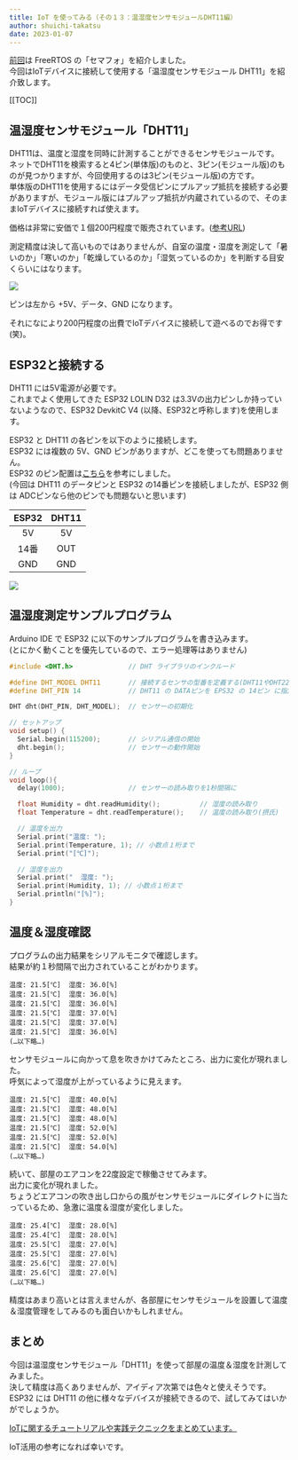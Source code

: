 ```yaml
---
title: IoT を使ってみる（その１３：温湿度センサモジュールDHT11編）
author: shuichi-takatsu
date: 2023-01-07
---
```


[前回](/iot/internet-of-things-12/)は FreeRTOS の「セマフォ」を紹介しました。  
今回はIoTデバイスに接続して使用する「温湿度センサモジュール DHT11」を紹介致します。  

[[TOC]]

## 温湿度センサモジュール「DHT11」

DHT11は、温度と湿度を同時に計測することができるセンサモジュールです。  
ネットでDHT11を検索すると4ピン(単体版)のものと、3ピン(モジュール版)のものが見つかりますが、今回使用するのは3ピン(モジュール版)の方です。  
単体版のDHT11を使用するにはデータ受信ピンにプルアップ抵抗を接続する必要がありますが、モジュール版にはプルアップ抵抗が内蔵されているので、そのままIoTデバイスに接続すれば使えます。  

価格は非常に安価で１個200円程度で販売されています。([参考URL](https://www.amazon.co.jp/dp/B010PZZPLS/))

測定精度は決して高いものではありませんが、自室の温度・湿度を測定して「暑いのか」「寒いのか」「乾燥しているのか」「湿気っているのか」を判断する目安くらいにはなります。  

![](https://gyazo.com/7f59bc39b36340b04c2cbad73990efd1.png)

ピンは左から +5V、データ、GND になります。

それになにより200円程度の出費でIoTデバイスに接続して遊べるのでお得です(笑)。

## ESP32と接続する

DHT11 には5V電源が必要です。  
これまでよく使用してきた ESP32 LOLIN D32 は3.3Vの出力ピンしか持っていないようなので、ESP32 DevkitC V4 (以降、ESP32と呼称します)を使用します。  

ESP32 と DHT11 の各ピンを以下のように接続します。  
ESP32 には複数の 5V、GND ピンがありますが、どこを使っても問題ありません。  
ESP32 のピン配置は[こちら](https://leico.github.io/TechnicalNote/Arduino/esp32-pinmap)を参考にしました。  
(今回は DHT11 のデータピンと ESP32 の14番ピンを接続しましたが、ESP32 側は ADCピンなら他のピンでも問題ないと思います)  

|ESP32|DHT11|
|:---:|:---:|
|5V|5V|
|14番|OUT|
|GND|GND|

![](https://gyazo.com/a86ba41963e94450ffbfbb791b936f0f.png)

## 温湿度測定サンプルプログラム

Arduino IDE で ESP32 に以下のサンプルプログラムを書き込みます。  
(とにかく動くことを優先しているので、エラー処理等はありません)

```c
#include <DHT.h>              // DHT ライブラリのインクルード

#define DHT_MODEL DHT11       // 接続するセンサの型番を定義する(DHT11やDHT22など)
#define DHT_PIN 14            // DHT11 の DATAピンを EPS32 の 14ピン に指定

DHT dht(DHT_PIN, DHT_MODEL);  // センサーの初期化

// セットアップ
void setup() {
  Serial.begin(115200);       // シリアル通信の開始
  dht.begin();                // センサーの動作開始
}

// ループ
void loop(){
  delay(1000);                // センサーの読み取りを1秒間隔に

  float Humidity = dht.readHumidity();          // 湿度の読み取り
  float Temperature = dht.readTemperature();    // 温度の読み取り(摂氏)

  // 温度を出力  
  Serial.print("温度: ");
  Serial.print(Temperature, 1); // 小数点１桁まで
  Serial.print("[℃]");

  // 湿度を出力  
  Serial.print("  湿度: "); 
  Serial.print(Humidity, 1); // 小数点１桁まで
  Serial.println("[%]");
}
```

## 温度＆湿度確認

プログラムの出力結果をシリアルモニタで確認します。  
結果が約１秒間隔で出力されていることがわかります。

```shell
温度: 21.5[℃]  湿度: 36.0[%]
温度: 21.5[℃]  湿度: 36.0[%]
温度: 21.5[℃]  湿度: 36.0[%]
温度: 21.5[℃]  湿度: 37.0[%]
温度: 21.5[℃]  湿度: 37.0[%]
温度: 21.5[℃]  湿度: 36.0[%]
(…以下略…)
```

センサモジュールに向かって息を吹きかけてみたところ、出力に変化が現れました。  
呼気によって湿度が上がっているように見えます。  

```shell
温度: 21.5[℃]  湿度: 40.0[%]
温度: 21.5[℃]  湿度: 48.0[%]
温度: 21.5[℃]  湿度: 48.0[%]
温度: 21.5[℃]  湿度: 52.0[%]
温度: 21.5[℃]  湿度: 52.0[%]
温度: 21.5[℃]  湿度: 54.0[%]
(…以下略…)
```

続いて、部屋のエアコンを22度設定で稼働させてみます。  
出力に変化が現れました。  
ちょうどエアコンの吹き出し口からの風がセンサモジュールにダイレクトに当たっているため、急激に温度＆湿度が変化しました。

```shell
温度: 25.4[℃]  湿度: 28.0[%]
温度: 25.4[℃]  湿度: 28.0[%]
温度: 25.5[℃]  湿度: 27.0[%]
温度: 25.5[℃]  湿度: 27.0[%]
温度: 25.6[℃]  湿度: 27.0[%]
温度: 25.6[℃]  湿度: 27.0[%]
(…以下略…)
```

精度はあまり高いとは言えませんが、各部屋にセンサモジュールを設置して温度＆湿度管理をしてみるのも面白いかもしれません。

## まとめ

今回は温湿度センサモジュール「DHT11」を使って部屋の温度＆湿度を計測してみました。  
決して精度は高くありませんが、アイディア次第では色々と使えそうです。  
ESP32 には DHT11 の他に様々なデバイスが接続できるので、試してみてはいかがでしょうか。  

[IoTに関するチュートリアルや実践テクニックをまとめています。](/iot/)

IoT活用の参考になれば幸いです。
